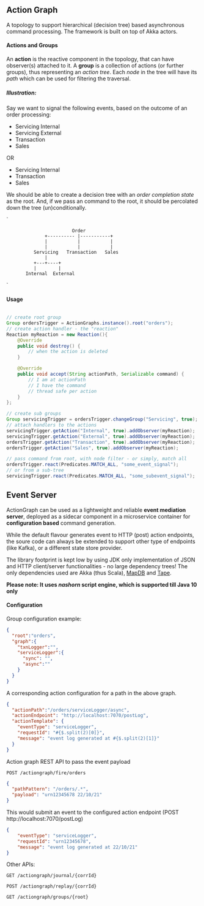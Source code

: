 ## Action Graph
A topology to support hierarchical (decision tree) based asynchronous command processing. The framework is built on top of Akka actors. 

#### Actions and Groups
An __action__ is the reactive component in the topology, that can have observer(s) attached to it. A __group__ is a collection of actions (or further groups), thus representing an _action tree_. Each _node_ in the tree will have its _path_ which can be used for filtering the traversal.

##### _Illustration:_ 
Say we want to signal the following events, based on the outcome of an order processing: 
- Servicing Internal
- Servicing External
- Transaction
- Sales
 
 OR
 
- Servicing Internal
- Transaction
- Sales

We should be able to create a decision tree with an _order completion state_ as the root. And, if we pass an command to the root, it should be percolated down the tree (un)conditionally. 

`

                            Order
                  +---------- |-----------+
                  |           |           |
                  |           |           |
              Servicing   Transaction   Sales
                  |
              +---+----+
              |        |
           Internal  External
`
#### Usage
```java

// create root group
Group ordersTrigger = ActionGraphs.instance().root("orders");
// create action handler - the "reaction"
Reaction myReaction = new Reaction(){
    @Override
    public void destroy() {
        // when the action is deleted
    }

    @Override
    public void accept(String actionPath, Serializable command) {
        // I am at actionPath
        // I have the command
        // thread safe per action
    }
};

// create sub groups
Group servicingTrigger = ordersTrigger.changeGroup("Servicing", true);
// attach handlers to the actions
servicingTrigger.getAction("Internal", true).addObserver(myReaction);
servicingTrigger.getAction("External", true).addObserver(myReaction);
ordersTrigger.getAction("Transaction", true).addObserver(myReaction);
ordersTrigger.getAction("Sales", true).addObserver(myReaction);

// pass command from root, with node filter - or simply, match all
ordersTrigger.react(Predicates.MATCH_ALL, "some_event_signal");
// or from a sub-tree
servicingTrigger.react(Predicates.MATCH_ALL, "some_subevent_signal");
```

## Event Server
ActionGraph can be used as a lightweight and reliable __event mediation server__, deployed as a sidecar component in a microservice container for __configuration based__ command generation.

While the default flavour generates event to HTTP (post) action endpoints, the soure code can always be extended to support other type of endpoints (like Kafka), or a different state store provider.

The library footprint is kept low by using JDK only implementation of JSON and HTTP client/server functionalities - no large dependency trees! The only dependencies used are Akka (thus Scala), [MapDB](https://github.com/jankotek/mapdb/releases/tag/mapdb-1.0.9) and [Tape](https://github.com/square/tape). 

__Please note: It uses *nashorn* script engine, which is supported till Java 10 only__

#### Configuration
Group configuration example:

```json
{
  "root":"orders",
  "graph":{
    "txnLogger":"",
    "serviceLogger":{
      "sync": "",
      "async":""
    }
  }
}
```
A corresponding action configuration for a path in the above graph.
```json
{
  "actionPath":"/orders/serviceLogger/async",
  "actionEndpoint": "http://localhost:7070/postLog",
  "actionTemplate": {
    "eventType": "serviceLogger",
    "requestId": "#{$.split(2)[0]}",
    "message": "event log generated at #{$.split(2)[1]}"
  }
}
```
Action graph REST API to pass the event payload

`
POST /actiongraph/fire/orders
`
```json
{
  "pathPattern": "/orders/.*",
  "payload": "urn12345678 22/10/21"
}
```
This would submit an event to the configured action endpoint (POST http://localhost:7070/postLog)
```json
{
    "eventType": "serviceLogger",
    "requestId": "urn12345678",
    "message": "event log generated at 22/10/21"
}
```
Other APIs:

`
GET /actiongraph/journal/{corrId}
`

`
POST /actiongraph/replay/{corrId}
`

`
GET /actiongraph/groups/{root}
`
